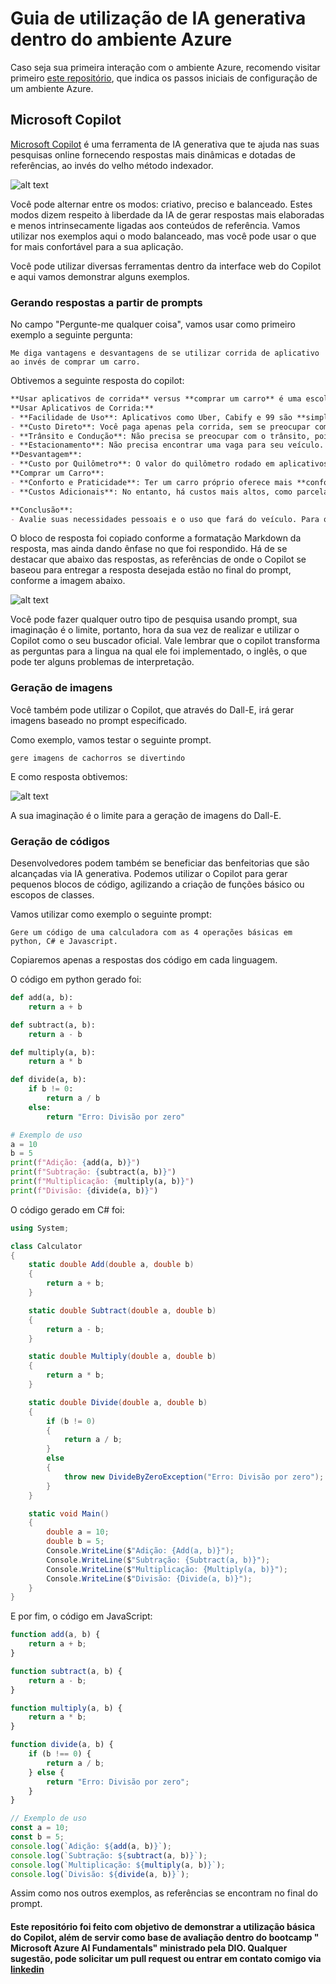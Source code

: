 # Guia de utilização de IA generativa dentro do ambiente Azure

Caso seja sua primeira interação com o ambiente Azure, recomendo visitar primeiro [este repositório](https://github.com/HugoCSouza/inicio-azure), que indica os passos iniciais de configuração de um ambiente Azure.

## Microsoft Copilot

[Microsoft Copilot](https://copilot.microsoft.com/) é uma ferramenta de IA generativa que te ajuda nas suas pesquisas online fornecendo respostas mais dinâmicas e dotadas de referências, ao invés do velho método indexador.

![alt text](src/images/image.png)

Você pode alternar entre os modos: criativo, preciso e balanceado. Estes modos dizem respeito à liberdade da IA de gerar respostas mais elaboradas e menos intrinsecamente ligadas aos conteúdos de referência. Vamos utilizar nos exemplos aqui o modo balanceado, mas você pode usar o que for mais confortável para a sua aplicação.

Você pode utilizar diversas ferramentas dentro da interface web do Copilot e aqui vamos demonstrar alguns exemplos.

### Gerando respostas a partir de prompts

No campo "Pergunte-me qualquer coisa", vamos usar como primeiro exemplo a seguinte pergunta:

    Me diga vantagens e desvantagens de se utilizar corrida de aplicativo ao invés de comprar um carro.

Obtivemos a seguinte resposta do copilot:

```markdown
**Usar aplicativos de corrida** versus **comprar um carro** é uma escolha que envolve considerações importantes. Vamos explorar as vantagens e desvantagens de cada opção:
**Usar Aplicativos de Corrida:**
- **Facilidade de Uso**: Aplicativos como Uber, Cabify e 99 são **simples de usar**. Basta baixá-los, fazer o cadastro e solicitar um motorista.
- **Custo Direto**: Você paga apenas pela corrida, sem se preocupar com **manutenção do veículo, IPVA, seguros ou multas**.
- **Trânsito e Condução**: Não precisa se preocupar com o trânsito, pois outra pessoa dirige para você. Isso permite que você aproveite o tempo para outras atividades, como redes sociais, ligações ou verificação de e-mails.
- **Estacionamento**: Não precisa encontrar uma vaga para seu veículo.
**Desvantagem**:
- **Custo por Quilômetro**: O valor do quilômetro rodado em aplicativos de corrida tende a ser mais caro do que o de um carro comum.
**Comprar um Carro**:
- **Conforto e Praticidade**: Ter um carro próprio oferece mais **conforto e liberdade**. É ideal para viagens longas e para transportar crianças e idosos.
- **Custos Adicionais**: No entanto, há custos mais altos, como parcelas do financiamento, IPVA, licenciamento, seguro, manutenções periódicas e eventuais consertos.

**Conclusão**:
- Avalie suas necessidades pessoais e o uso que fará do veículo. Para quem roda muito, especialmente com bagagem e passageiros, o carro próprio pode ser a melhor escolha. Já para trajetos curtos e sem companhia, os aplicativos de transporte são mais econômicos
```

O bloco de resposta foi copiado conforme a formatação Markdown da resposta, mas ainda dando ênfase no que foi respondido. Há de se destacar que abaixo das respostas, as referências de onde o Copilot se baseou para entregar a resposta desejada estão no final do prompt, conforme a imagem abaixo.

![alt text](src/images/image-1.png)

Você pode fazer qualquer outro tipo de pesquisa usando prompt, sua imaginação é o limite, portanto, hora da sua vez de realizar e utilizar o Copilot como o seu buscador oficial. Vale lembrar que o copilot transforma as perguntas para a lingua na qual ele foi implementado, o inglês, o que pode ter alguns problemas de interpretação.

### Geração de imagens

Você também pode utilizar o Copilot, que através do Dall-E, irá gerar imagens baseado no prompt especificado.

Como exemplo, vamos testar o seguinte prompt.

    gere imagens de cachorros se divertindo

E como resposta obtivemos:

![alt text](src/images/image-2.png)

A sua imaginação é o limite para a geração de imagens do Dall-E.

### Geração de códigos

Desenvolvedores podem também se beneficiar das benfeitorias que são alcançadas via IA generativa. Podemos utilizar o Copilot para gerar pequenos blocos de código, agilizando a criação de funções básico ou escopos de classes.

Vamos utilizar como exemplo o seguinte prompt:

    Gere um código de uma calculadora com as 4 operações básicas em python, C# e Javascript.

Copiaremos apenas a respostas dos código em cada linguagem.

O código em python gerado foi:

``` python
def add(a, b):
    return a + b

def subtract(a, b):
    return a - b

def multiply(a, b):
    return a * b

def divide(a, b):
    if b != 0:
        return a / b
    else:
        return "Erro: Divisão por zero"

# Exemplo de uso
a = 10
b = 5
print(f"Adição: {add(a, b)}")
print(f"Subtração: {subtract(a, b)}")
print(f"Multiplicação: {multiply(a, b)}")
print(f"Divisão: {divide(a, b)}")
```

O código gerado em C# foi:

```c#
using System;

class Calculator
{
    static double Add(double a, double b)
    {
        return a + b;
    }

    static double Subtract(double a, double b)
    {
        return a - b;
    }

    static double Multiply(double a, double b)
    {
        return a * b;
    }

    static double Divide(double a, double b)
    {
        if (b != 0)
        {
            return a / b;
        }
        else
        {
            throw new DivideByZeroException("Erro: Divisão por zero");
        }
    }

    static void Main()
    {
        double a = 10;
        double b = 5;
        Console.WriteLine($"Adição: {Add(a, b)}");
        Console.WriteLine($"Subtração: {Subtract(a, b)}");
        Console.WriteLine($"Multiplicação: {Multiply(a, b)}");
        Console.WriteLine($"Divisão: {Divide(a, b)}");
    }
}
```

E por fim, o código em JavaScript:

```javascript
function add(a, b) {
    return a + b;
}

function subtract(a, b) {
    return a - b;
}

function multiply(a, b) {
    return a * b;
}

function divide(a, b) {
    if (b !== 0) {
        return a / b;
    } else {
        return "Erro: Divisão por zero";
    }
}

// Exemplo de uso
const a = 10;
const b = 5;
console.log(`Adição: ${add(a, b)}`);
console.log(`Subtração: ${subtract(a, b)}`);
console.log(`Multiplicação: ${multiply(a, b)}`);
console.log(`Divisão: ${divide(a, b)}`);
```

Assim como nos outros exemplos, as referências se encontram no final do prompt.

#### Este repositório foi feito com objetivo de demonstrar a utilização básica do Copilot, além de servir como base de avaliação dentro do bootcamp " Microsoft Azure AI Fundamentals" ministrado pela DIO. Qualquer sugestão, pode solicitar um pull request ou entrar em contato comigo via [linkedin](https://www.linkedin.com/in/hugo-cs-souza/)
